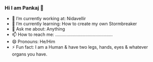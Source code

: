 ### Hi I am Pankaj 👋


- 🔭 I’m currently working at: Nidavellir
- 🌱 I’m currently learning: How to create my own Stormbreaker
- 💬 Ask me about: Anything
- 📫 How to reach me: ..............................................
- 😄 Pronouns: He/Him
- ⚡ Fun fact: I am a Human & have two legs, hands, eyes & whatever organs you have.
